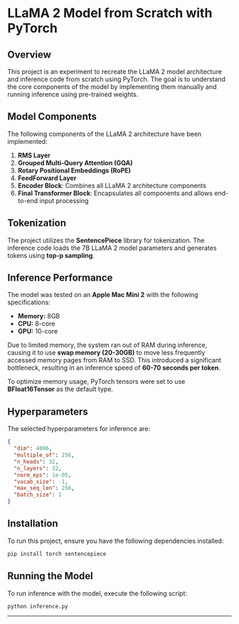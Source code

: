 # LLaMA 2 Model from Scratch with PyTorch

## Overview
This project is an experiment to recreate the LLaMA 2 model architecture and inference code from scratch using PyTorch. The goal is to understand the core components of the model by implementing them manually and running inference using pre-trained weights.

## Model Components
The following components of the LLaMA 2 architecture have been implemented:

1. **RMS Layer**
2. **Grouped Multi-Query Attention (GQA)**
3. **Rotary Positional Embeddings (RoPE)**
4. **FeedForward Layer**
5. **Encoder Block**: Combines all LLaMA 2 architecture components
6. **Final Transformer Block**: Encapsulates all components and allows end-to-end input processing

## Tokenization
The project utilizes the **SentencePiece** library for tokenization. The inference code loads the 7B LLaMA 2 model parameters and generates tokens using **top-p sampling**.

## Inference Performance
The model was tested on an **Apple Mac Mini 2** with the following specifications:
- **Memory:** 8GB
- **CPU:** 8-core
- **GPU:** 10-core

Due to limited memory, the system ran out of RAM during inference, causing it to use **swap memory (20-30GB)** to move less frequently accessed memory pages from RAM to SSD. This introduced a significant bottleneck, resulting in an inference speed of **60-70 seconds per token**.

To optimize memory usage, PyTorch tensors were set to use **BFloat16Tensor** as the default type.

## Hyperparameters
The selected hyperparameters for inference are:

```json
{
  "dim": 4096,
  "multiple_of": 256,
  "n_heads": 32,
  "n_layers": 32,
  "norm_eps": 1e-05,
  "vocab_size": -1,
  "max_seq_len": 256,
  "batch_size": 1
}
```

## Installation
To run this project, ensure you have the following dependencies installed:

```bash
pip install torch sentencepiece
```

## Running the Model
To run inference with the model, execute the following script:

```bash
python inference.py
```
---